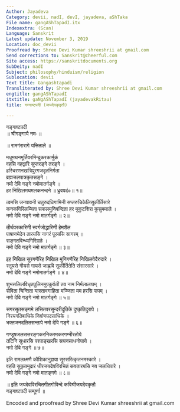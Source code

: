 ```yaml
---
Author: Jayadeva
Category: devii, nadI, devI, jayadeva, aShTaka
File name: gangAShTapadI.itx
Indexextra: (Scan)
Language: Sanskrit
Latest update: November 3, 2019
Location: doc_devii
Proofread by: Shree Devi Kumar shreeshrii at gmail.com
Send corrections to: Sanskrit@cheerful.com
Site access: https://sanskritdocuments.org
SubDeity: nadI
Subject: philosophy/hinduism/religion
Sublocation: devii
Text title: Gangashtapadi
Transliterated by: Shree Devi Kumar shreeshrii at gmail.com
engtitle: gangAShTapadI
itxtitle: gaNgAShTapadI (jayadevakRitau)
title: गण्गाष्टपदी (जयदेवकृइतौ)

---
```

  
 गङ्गाष्टपदी   
॥ श्रीगङ्गायै नमः ॥  
  
॥ रामगंरारागे यत्तिताले ॥  
  
मधुमथनमूर्तिवरमिन्दुकरकार्मुकं  
     वहसि वहद्वारि सुप्तरङ्गे तरङ्गे ।  
हरिचरणनखत्रिपुरगजदृतनिर्गता  
     ब्रह्मजलपात्रकृतसङ्गे ।  
नमो देवि गङ्गे नमोमातर्गङ्गे ।  
हर निखिलमघमलकनन्दने ॥ ध्रुवपदं०॥ १॥  
  
त्वमसि जनपावनी चतुरुदधिगामिनी सप्तरुचिकेलिसुकीर्तिसारे  
कनकगिरिलम्बिता सकलमुनिवन्दिता हर मुकुटशिरा कुसुममाले ।  
नमो देवि गङ्गे नमो मातर्गङ्गे ॥ २॥  
  
तीर्थवरकारिणी स्वर्गजोद्धारिणी हेमशैल  
पाषाणभेदेन तारयसि नागरं पूरयसि सागरम् ।  
सङ्गतविन्ध्यगिरिग्राहे ।  
नमो देवि गङ्गे नमो मातर्गङ्गे ॥ ३॥  
  
इह निखिल सुरगणैरिह निखिल मुनिगणैरिह निखिलवेदैरुदारे ।  
स्तूयसे गीयसे गायसे जाह्नवि सुकीर्तितेति संसारसारे ।  
नमो देवि गङ्गे नमोमातर्गङ्गे ॥ ४॥  
  
शुभसलिलविधृतपुलिनमुपकुर्वती तव नाम निर्मलालापम् ।  
सेविता चिन्तिता यास्तावगाहिता मज्जिता मम हरसि पापम् ।  
नमो देवि गङ्गे नमो मातर्गङ्गे ॥ ५॥  
  
सगरसुतसङ्गमे लसितवरसुन्दरीदूतिके दुष्कृतिदुरापे ।  
निरयगतिबाधिके निर्वाणपदसाधिके ।  
भक्तजनदलितसन्तापे नमो देवि गङ्गे ॥ ६॥  
  
गण्डूषजलसत्तरङ्गकरनिकरमकरगम्भीरतोये  
तटिनि सुधारसि परपाङ्खरसि सघनसाधनोपाये ।  
नमो देवि गङ्गे ॥ ७॥  
  
इति रामलक्ष्मणै  कौशिकानुज्ञया सुरसरित्कृतनमस्कारे ।  
वहति सुकृतमुदारं धीरजयदेवविरचितं कवतारयसि नव जलधिपारे ।  
नमो देवि गङ्गे नमो मातङ्गगे ॥ ८॥  
  
॥ इति जयदेवविरचितगीतगोविन्दे कविश्रीजयदेवकृतौ  
                            गङ्गाष्टपदी सम्पूर्णा ॥  
  
  
  
Encoded and proofread by Shree Devi Kumar shreeshrii at gmail.com  
  
